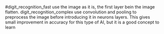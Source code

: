 #digit_recognition_fast
    use the image as it is, the first layer bein the image flatten.
digit_recognition_complex
    use convolution and pooling to preprocess the image before introducing it in neurons layers.
    This gives small improvement in accuracy for this type of AI, but it is a good concept to learn
